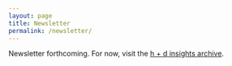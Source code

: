 ```yaml
---
layout: page
title: Newsletter
permalink: /newsletter/
---
```

Newsletter forthcoming. For now, visit the [h + d insights archive](https://us1.campaign-archive.com/home/?u=441802f75b344eb94cf268ec5&id=559c37a917).
